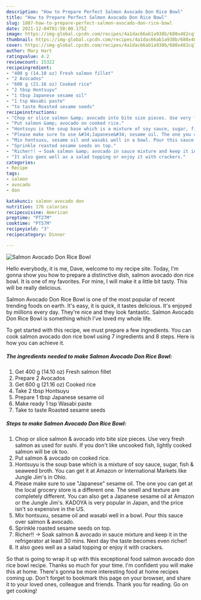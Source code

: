 ```yaml
---
description: "How to Prepare Perfect Salmon Avocado Don Rice Bowl"
title: "How to Prepare Perfect Salmon Avocado Don Rice Bowl"
slug: 1887-how-to-prepare-perfect-salmon-avocado-don-rice-bowl
date: 2021-12-04T01:50:00.175Z
image: https://img-global.cpcdn.com/recipes/4a1dac66ab1a938b/680x482cq70/salmon-avocado-don-rice-bowl-recipe-main-photo.jpg
thumbnail: https://img-global.cpcdn.com/recipes/4a1dac66ab1a938b/680x482cq70/salmon-avocado-don-rice-bowl-recipe-main-photo.jpg
cover: https://img-global.cpcdn.com/recipes/4a1dac66ab1a938b/680x482cq70/salmon-avocado-don-rice-bowl-recipe-main-photo.jpg
author: Mary Hart
ratingvalue: 4.2
reviewcount: 15322
recipeingredient:
- "400 g (14.10 oz) Fresh salmon fillet"
- "2 Avocados"
- "600 g (21.16 oz) Cooked rice"
- "2 tbsp Hontsuyu"
- "1 tbsp Japanese sesame oil"
- "1 tsp Wasabi paste"
- "to taste Roasted sesame seeds"
recipeinstructions:
- "Chop or slice salmon &amp; avocado into bite size pieces. Use very fresh salmon as used for sushi. If you don&#39;t like uncooked fish, lightly cooked salmon will be ok too."
- "Put salmon &amp; avocado on cooked rice."
- "Hontsuyu is the soup base which is a mixture of soy sauce, sugar, fish &amp; seaweed broth. You can get it at Amazon or International Markets like Jungle Jim&#39;s in Ohio."
- "Please make sure to use &#34;Japanese&#34; sesame oil. The one you can get at the local grocery store is a different one. The smell and texture are completely different. You can also get a Japanese sesame oil at Amazon or the Jungle Jim&#39;s. KADOYA is very popular in Japan, and the price isn&#39;t so expensive in the US."
- "Mix hontsuxu, sesame oil and wasabi well in a bowl. Pour this sauce over salmon &amp; avocado."
- "Sprinkle roasted sesame seeds on top."
- "Richer!! → Soak salmon &amp; avocado in sauce mixture and keep it in the refrigerator at least 30 mins. Next day the taste becomes even richer!"
- "It also goes well as a salad topping or enjoy it with crackers."
categories:
- Recipe
tags:
- salmon
- avocado
- don

katakunci: salmon avocado don 
nutrition: 176 calories
recipecuisine: American
preptime: "PT27M"
cooktime: "PT57M"
recipeyield: "3"
recipecategory: Dinner

---
```



![Salmon Avocado Don Rice Bowl](https://img-global.cpcdn.com/recipes/4a1dac66ab1a938b/680x482cq70/salmon-avocado-don-rice-bowl-recipe-main-photo.jpg)

Hello everybody, it is me, Dave, welcome to my recipe site. Today, I'm gonna show you how to prepare a distinctive dish, salmon avocado don rice bowl. It is one of my favorites. For mine, I will make it a little bit tasty. This will be really delicious.

Salmon Avocado Don Rice Bowl is one of the most popular of recent trending foods on earth. It's easy, it is quick, it tastes delicious. It's enjoyed by millions every day. They're nice and they look fantastic. Salmon Avocado Don Rice Bowl is something which I've loved my whole life.




To get started with this recipe, we must prepare a few ingredients. You can cook salmon avocado don rice bowl using 7 ingredients and 8 steps. Here is how you can achieve it.

<!--inarticleads1-->

##### The ingredients needed to make Salmon Avocado Don Rice Bowl:

1. Get 400 g (14.10 oz) Fresh salmon fillet
1. Prepare 2 Avocados
1. Get 600 g (21.16 oz) Cooked rice
1. Take 2 tbsp Hontsuyu
1. Prepare 1 tbsp Japanese sesame oil
1. Make ready 1 tsp Wasabi paste
1. Take to taste Roasted sesame seeds




<!--inarticleads2-->

##### Steps to make Salmon Avocado Don Rice Bowl:

1. Chop or slice salmon &amp; avocado into bite size pieces. Use very fresh salmon as used for sushi. If you don&#39;t like uncooked fish, lightly cooked salmon will be ok too.
1. Put salmon &amp; avocado on cooked rice.
1. Hontsuyu is the soup base which is a mixture of soy sauce, sugar, fish &amp; seaweed broth. You can get it at Amazon or International Markets like Jungle Jim&#39;s in Ohio.
1. Please make sure to use &#34;Japanese&#34; sesame oil. The one you can get at the local grocery store is a different one. The smell and texture are completely different. You can also get a Japanese sesame oil at Amazon or the Jungle Jim&#39;s. KADOYA is very popular in Japan, and the price isn&#39;t so expensive in the US.
1. Mix hontsuxu, sesame oil and wasabi well in a bowl. Pour this sauce over salmon &amp; avocado.
1. Sprinkle roasted sesame seeds on top.
1. Richer!! → Soak salmon &amp; avocado in sauce mixture and keep it in the refrigerator at least 30 mins. Next day the taste becomes even richer!
1. It also goes well as a salad topping or enjoy it with crackers.




So that is going to wrap it up with this exceptional food salmon avocado don rice bowl recipe. Thanks so much for your time. I'm confident you will make this at home. There's gonna be more interesting food at home recipes coming up. Don't forget to bookmark this page on your browser, and share it to your loved ones, colleague and friends. Thank you for reading. Go on get cooking!
